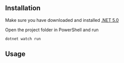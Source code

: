 ## Installation
Make sure you have downloaded and installed [.NET 5.0](https://dotnet.microsoft.com/download/dotnet/5.0)

Open the project folder in PowerShell and run

```
dotnet watch run
```

## Usage
